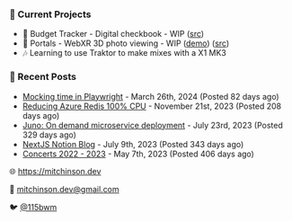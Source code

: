 ### 📌 Current Projects
- 💸 Budget Tracker - Digital checkbook - WIP ([src](https://github.com/bmitchinson/budget-entry))
- 📸 Portals - WebXR 3D photo viewing - WIP ([demo](https://portals.mitchinson.dev/)) ([src](https://github.com/bmitchinson/vr-jpg-viewer-webxr))
- 🎶 Learning to use Traktor to make mixes with a X1 MK3

### 📝 Recent Posts

- [Mocking time in Playwright](https://blog.mitchinson.dev/playwright-mock-time) - March 26th, 2024 (Posted 82 days ago)
- [Reducing Azure Redis 100% CPU](https://blog.mitchinson.dev/redis-cpu) - November 21st, 2023 (Posted 208 days ago)
- [Juno: On demand microservice deployment](https://blog.mitchinson.dev/juno) - July 23rd, 2023 (Posted 329 days ago)
- [NextJS Notion Blog](https://blog.mitchinson.dev/blog-2023) - July 9th, 2023 (Posted 343 days ago)
- [Concerts 2022 - 2023](https://blog.mitchinson.dev/concerts-2023) - May 7th, 2023 (Posted 406 days ago)

🌐 https://mitchinson.dev

💌 mitchinson.dev@gmail.com

🐦 [@115bwm](https://twitter.com/115bwm)
